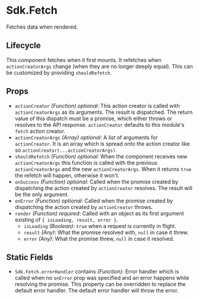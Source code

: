 # Sdk.Fetch

Fetches data when rendered.

## Lifecycle

This component fetches when it first mounts. It refetches when
`actionCreatorArgs` change (when they are no longer deeply equal). This can be
customized by providing `shouldRefetch`.

## Props

* `actionCreator` _(Function)_ _optional_: This action creator is called with
  `actionCreatorArgs` as its arguments. The result is dispatched. The return
  value of this dispatch must be a promise, which either throws or resolves to
  the API response. `actionCreator` defaults to this module's `fetch` action
  creator.
* `actionCreatorArgs` _(Array)_ _optional_: A list of arguments for
  `actionCreator`. It is an array which is spread onto the action creator like
  so `actionCreator(...actionCreatorArgs)`.
* `shouldRefetch` _(Function)_ _optional_: When the component receives new
  `actionCreatorArgs` this function is called with the previous
  `actionCreatorArgs` and the new `actionCreatorArgs`. When it returns `true`
  the refetch will happen, otherwise it won't.
* `onSuccess` _(Function)_ _optional_: Called when the promise created by
  dispatching the action created by `actionCreator` resolves. The result will be
  the only argument.
* `onError` _(Function)_ _optional_: Called when the promise created by
  dispatching the action created by `actionCreator` throws.
* `render` _(Function)_ _required_: Called with an object as its first argument
  existing of `{ isLoading, result, error }`.
  * `isLoading` _(Boolean)_: `true` when a request is currently in flight.
  * `result` _(Any)_: What the promise resolved with, `null` in case it threw.
  * `error` _(Any)_: What the promise threw, `null` in case it resolved.

## Static Fields

* `Sdk.Fetch.errorHandler` contains _(Function)_: Error handler which is called
  when no `onError` prop was specified and an error happens while resolving the
  promise. This property can be overridden to replace the default error handler.
  The default error handler will throw the error.
